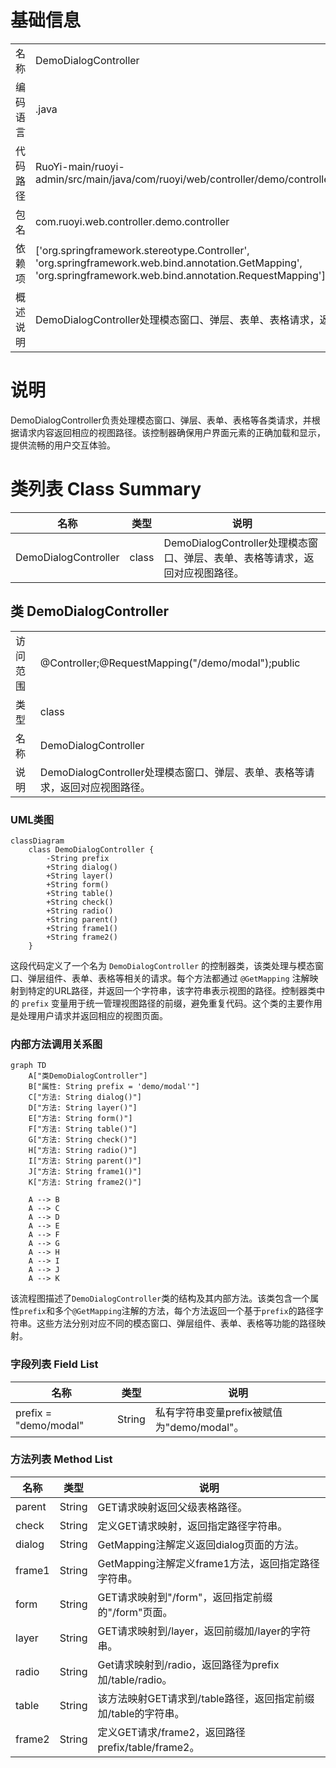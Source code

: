 # 基础信息

|      |      |
|------|------|
| 名称 | DemoDialogController |
| 编码语言 | .java |
| 代码路径 | RuoYi-main/ruoyi-admin/src/main/java/com/ruoyi/web/controller/demo/controller/DemoDialogController.java |
| 包名 | com.ruoyi.web.controller.demo.controller |
| 依赖项 | ['org.springframework.stereotype.Controller', 'org.springframework.web.bind.annotation.GetMapping', 'org.springframework.web.bind.annotation.RequestMapping'] |
| 概述说明 | DemoDialogController处理模态窗口、弹层、表单、表格请求，返回视图路径。 |

# 说明

DemoDialogController负责处理模态窗口、弹层、表单、表格等各类请求，并根据请求内容返回相应的视图路径。该控制器确保用户界面元素的正确加载和显示，提供流畅的用户交互体验。

# 类列表 Class Summary

| 名称   | 类型  | 说明 |
|-------|------|-------------|
| DemoDialogController | class | DemoDialogController处理模态窗口、弹层、表单、表格等请求，返回对应视图路径。 |



## 类 DemoDialogController

|      |      |
|------|------|
| 访问范围 | @Controller;@RequestMapping("/demo/modal");public |
| 类型 | class |
| 名称 | DemoDialogController |
| 说明 | DemoDialogController处理模态窗口、弹层、表单、表格等请求，返回对应视图路径。 |


### UML类图

```mermaid
classDiagram
    class DemoDialogController {
        -String prefix
        +String dialog()
        +String layer()
        +String form()
        +String table()
        +String check()
        +String radio()
        +String parent()
        +String frame1()
        +String frame2()
    }
```

这段代码定义了一个名为 `DemoDialogController` 的控制器类，该类处理与模态窗口、弹层组件、表单、表格等相关的请求。每个方法都通过 `@GetMapping` 注解映射到特定的URL路径，并返回一个字符串，该字符串表示视图的路径。控制器类中的 `prefix` 变量用于统一管理视图路径的前缀，避免重复代码。这个类的主要作用是处理用户请求并返回相应的视图页面。


### 内部方法调用关系图

```mermaid
graph TD
    A["类DemoDialogController"]
    B["属性: String prefix = 'demo/modal'"]
    C["方法: String dialog()"]
    D["方法: String layer()"]
    E["方法: String form()"]
    F["方法: String table()"]
    G["方法: String check()"]
    H["方法: String radio()"]
    I["方法: String parent()"]
    J["方法: String frame1()"]
    K["方法: String frame2()"]
    
    A --> B
    A --> C
    A --> D
    A --> E
    A --> F
    A --> G
    A --> H
    A --> I
    A --> J
    A --> K
```

该流程图描述了`DemoDialogController`类的结构及其内部方法。该类包含一个属性`prefix`和多个`@GetMapping`注解的方法，每个方法返回一个基于`prefix`的路径字符串。这些方法分别对应不同的模态窗口、弹层组件、表单、表格等功能的路径映射。

### 字段列表 Field List

| 名称  | 类型  | 说明 |
|-------|-------|------|
| prefix = "demo/modal" | String | 私有字符串变量prefix被赋值为"demo/modal"。 |

### 方法列表 Method List

| 名称  | 类型  | 说明 |
|-------|-------|------|
| parent | String | GET请求映射返回父级表格路径。 |
| check | String | 定义GET请求映射，返回指定路径字符串。 |
| dialog | String | GetMapping注解定义返回dialog页面的方法。 |
| frame1 | String | GetMapping注解定义frame1方法，返回指定路径字符串。 |
| form | String | GET请求映射到"/form"，返回指定前缀的"/form"页面。 |
| layer | String | GET请求映射到/layer，返回前缀加/layer的字符串。 |
| radio | String | Get请求映射到/radio，返回路径为prefix加/table/radio。 |
| table | String | 该方法映射GET请求到/table路径，返回指定前缀加/table的字符串。 |
| frame2 | String | 定义GET请求/frame2，返回路径prefix/table/frame2。 |




